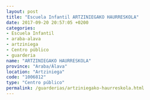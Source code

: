 ```yaml
---
layout: post
title: "Escuela Infantil ARTZINIEGAKO HAURRESKOLA"
date: 2017-09-20 20:57:05 +0200
categories:
- Escuela Infantil
- araba-alava
- artziniega
- Centro público
- guarderia
name: "ARTZINIEGAKO HAURRESKOLA"
province: "Araba/Álava"
location: "Artziniega"
code: "1006812"
type: "Centro público"
permalink: /guarderias/artziniegako-haurreskola.html
---
```


